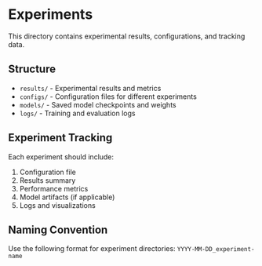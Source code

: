 # Experiments

This directory contains experimental results, configurations, and tracking data.

## Structure

- `results/` - Experimental results and metrics
- `configs/` - Configuration files for different experiments
- `models/` - Saved model checkpoints and weights
- `logs/` - Training and evaluation logs

## Experiment Tracking

Each experiment should include:
1. Configuration file
2. Results summary
3. Performance metrics
4. Model artifacts (if applicable)
5. Logs and visualizations

## Naming Convention

Use the following format for experiment directories:
`YYYY-MM-DD_experiment-name` 